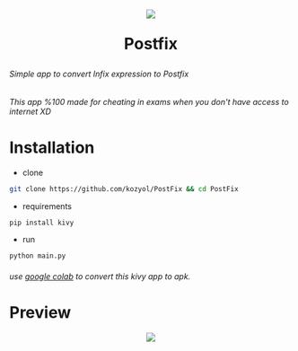 <h1 align="center"> 
    <img align="center" src="https://user-images.githubusercontent.com/118578799/214823903-27991cdc-5e10-477a-8e6c-a7910804882a.png" />
    <br>
    <p> Postfix </p>

###### Simple app to convert Infix expression to Postfix
###### This app %100 made for cheating in exams when you don't have access to internet XD

# Installation
+ clone
```bash
git clone https://github.com/kozyol/PostFix && cd PostFix
```
+ requirements
```bash
pip install kivy
```
+ run
```bash
python main.py
```

###### use [google colab](colab.research.google.com/) to convert this kivy app to apk.

# Preview
    
<p align="center">
    <img align="center" src="https://user-images.githubusercontent.com/118578799/214830284-da0ce8ba-9076-496c-937a-8dd85730d8fa.jpg" />
</p>
